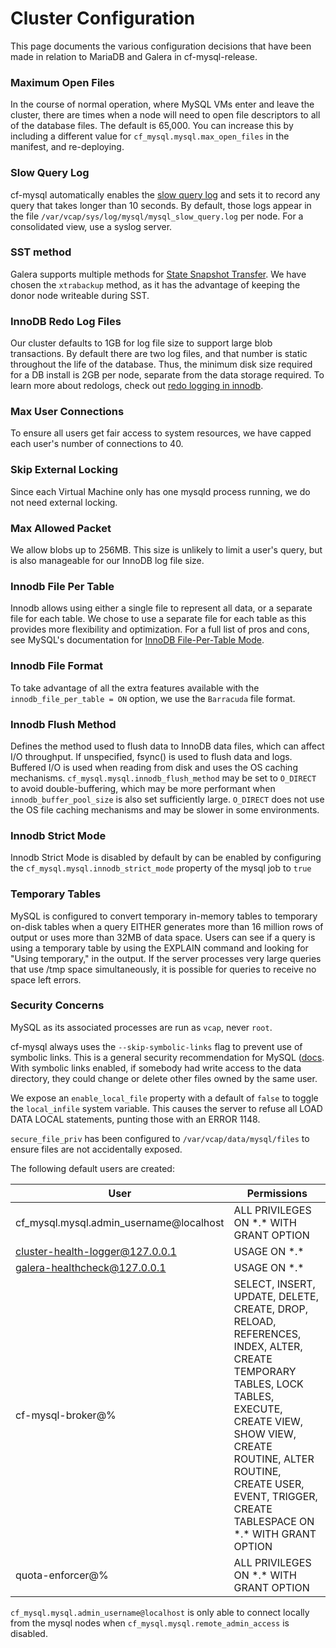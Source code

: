 # Cluster Configuration

This page documents the various configuration decisions that have been made
in relation to MariaDB and Galera in cf-mysql-release.

### Maximum Open Files

In the course of normal operation, where MySQL VMs enter and leave the cluster,
there are times when a node will need to open file descriptors to all of the
database files. The default is 65,000. You can increase this by including a
different value for `cf_mysql.mysql.max_open_files` in the manifest, and re-deploying.

### Slow Query Log

cf-mysql automatically enables the
[slow query log](https://mariadb.com/kb/en/mariadb/slow-query-log-overview/)
and sets it to record any query that takes longer than 10 seconds.
By default, those logs appear in the file
`/var/vcap/sys/log/mysql/mysql_slow_query.log` per node.
For a consolidated view, use a syslog server.

### SST method

Galera supports multiple methods for
[State Snapshot Transfer](http://www.percona.com/doc/percona-xtradb-cluster/5.5/manual/state_snapshot_transfer.html).
We have chosen the `xtrabackup` method, as it has the advantage of keeping the
donor node writeable during SST.

### InnoDB Redo Log Files

Our cluster defaults to 1GB for log file size to support large blob transactions.
By default there are two log files, and that number is static throughout the
life of the database. Thus, the minimum disk size required for a DB install is
2GB per node, separate from the data storage required. To learn more about
redologs, check out
[redo logging in innodb](https://blogs.oracle.com/mysqlinnodb/entry/redo_logging_in_innodb).

### Max User Connections

To ensure all users get fair access to system resources, we have capped each
user's number of connections to 40.

### Skip External Locking

Since each Virtual Machine only has one mysqld process running, we do not need
external locking.

### Max Allowed Packet

We allow blobs up to 256MB. This size is unlikely to limit a user's query,
but is also manageable for our InnoDB log file size.

### Innodb File Per Table

Innodb allows using either a single file to represent all data, or a separate
file for each table. We chose to use a separate file for each table as this
provides more flexibility and optimization. For a full list of pros and cons,
see MySQL's documentation for
[InnoDB File-Per-Table Mode](http://dev.mysql.com/doc/refman/5.5/en/innodb-multiple-tablespaces.html).

### Innodb File Format

To take advantage of all the extra features available with the
`innodb_file_per_table = ON` option, we use the `Barracuda` file format.

### Innodb Flush Method

Defines the method used to flush data to InnoDB data files, which can affect I/O throughput. If unspecified, fsync() is
used to flush data and logs. Buffered I/O is used when reading from disk and uses the OS caching mechanisms.
`cf_mysql.mysql.innodb_flush_method` may be set to `O_DIRECT` to avoid double-buffering, which may be more performant
when `innodb_buffer_pool_size` is also set sufficiently large. `O_DIRECT` does not use the OS file caching mechanisms
and may be slower in some environments.

### Innodb Strict Mode

Innodb Strict Mode is disabled by default by can be enabled by configuring the
`cf_mysql.mysql.innodb_strict_mode` property of the mysql job to `true`

### Temporary Tables

MySQL is configured to convert temporary in-memory tables to temporary on-disk
tables when a query EITHER generates more than 16 million rows of output or
uses more than 32MB of data space. Users can see if a query is using a temporary
table by using the EXPLAIN command and looking for "Using temporary," in the output.
If the server processes very large queries that use /tmp space simultaneously,
it is possible for queries to receive no space left errors.

### Security Concerns

MySQL as its associated processes are run as `vcap`, never `root`.

cf-mysql always uses the `--skip-symbolic-links` flag to prevent use of symbolic links.
This is a general security recommendation for MySQL
([docs](https://dev.mysql.com/doc/refman/5.7/en/security-against-attack.html). With
symbolic links enabled, if somebody had write access to the data directory, they could
change or delete other files owned by the same user.

We expose an `enable_local_file` property with a default of `false` to toggle the
`local_infile` system variable. This causes the server to refuse all LOAD DATA LOCAL
statements, punting those with an ERROR 1148.

`secure_file_priv` has been configured to `/var/vcap/data/mysql/files` to ensure
files are not accidentally exposed.

The following default users are created:

| User | Permissions |
|---|---|
| cf_mysql.mysql.admin_username@localhost | ALL PRIVILEGES ON \*.\* WITH GRANT OPTION |
| cluster-health-logger@127.0.0.1 | USAGE ON \*.\* |
| galera-healthcheck@127.0.0.1 | USAGE ON \*.\* |
| cf-mysql-broker@% | SELECT, INSERT, UPDATE, DELETE, CREATE, DROP, RELOAD, REFERENCES, INDEX, ALTER, CREATE TEMPORARY TABLES, LOCK TABLES, EXECUTE, CREATE VIEW, SHOW VIEW, CREATE ROUTINE, ALTER ROUTINE, CREATE USER, EVENT, TRIGGER, CREATE TABLESPACE ON \*.\* WITH GRANT OPTION |
| quota-enforcer@% | ALL PRIVILEGES ON \*.\* WITH GRANT OPTION |

`cf_mysql.mysql.admin_username@localhost` is only able to connect locally from the mysql nodes when `cf_mysql.mysql.remote_admin_access` is disabled.
